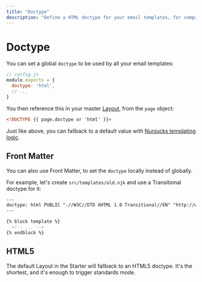 ```yaml
---
title: "Doctype"
description: "Define a HTML doctype for your email templates, for compatibility and accessibility purposes"
---
```


# Doctype

You can set a global `doctype` to be used by all your email templates:

```js
// config.js
module.exports = {
  doctype: 'html',
  // ...
}
```

You then reference this in your master [Layout](/docs/layouts/), from the `page` object:

```html
<!DOCTYPE {{ page.doctype or 'html' }}>
```

Just like above, you can fallback to a default value with [Nunjucks templating logic](https://mozilla.github.io/nunjucks/templating.html#logic).

## Front Matter

You can also use Front Matter, to set the `doctype` locally instead of globally. 

For example, let's create `src/templates/old.njk` and use a Transitional doctype for it:

```handlebars
---
doctype: html PUBLIC "-//W3C//DTD XHTML 1.0 Transitional//EN" "http://www.w3.org/TR/xhtml1/DTD/xhtml1-transitional.dtd"
---

{% block template %}
  <!-- ... -->
{% endblock %}
```

## HTML5

The default Layout in the Starter will fallback to an HTML5 doctype. It's the shortest, and it's enough to trigger standards mode.
